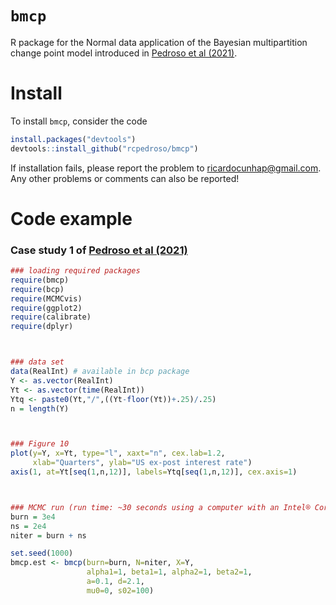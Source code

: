 # `bmcp`
R package for the Normal data application of the Bayesian multipartition change point model introduced in [Pedroso et al (2021)](https://arxiv.org/abs/2107.11456).

# Install
To install `bmcp`, consider the code

```R
install.packages("devtools")
devtools::install_github("rcpedroso/bmcp")
```
If installation fails, please report the problem to ricardocunhap@gmail.com. Any other problems or comments can also be reported!

# Code example
### Case study 1 of [Pedroso et al (2021)](https://arxiv.org/abs/2107.11456)

```R
### loading required packages
require(bmcp)
require(bcp)
require(MCMCvis)
require(ggplot2)
require(calibrate)
require(dplyr)



### data set
data(RealInt) # available in bcp package
Y <- as.vector(RealInt)
Yt <- as.vector(time(RealInt))
Ytq <- paste0(Yt,"/",((Yt-floor(Yt))+.25)/.25)
n = length(Y)



### Figure 10
plot(y=Y, x=Yt, type="l", xaxt="n", cex.lab=1.2,
     xlab="Quarters", ylab="US ex-post interest rate")
axis(1, at=Yt[seq(1,n,12)], labels=Ytq[seq(1,n,12)], cex.axis=1)



### MCMC run (run time: ~30 seconds using a computer with an Intel® Core i7-7500U/2.9GHz with 16Gb of RAM)
burn = 3e4
ns = 2e4
niter = burn + ns

set.seed(1000)
bmcp.est <- bmcp(burn=burn, N=niter, X=Y,
                 alpha1=1, beta1=1, alpha2=1, beta2=1,
                 a=0.1, d=2.1,
                 mu0=0, s02=100)

```



